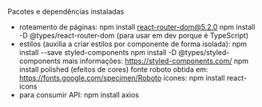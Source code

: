 Pacotes e dependências instaladas
 - roteamento de páginas:
npm install react-router-dom@5.2.0
npm install -D @types/react-router-dom (para usar em dev porque é TypeScript)
 - estilos (auxilia a criar estilos por componente de forma isolada):
npm install --save styled-components
npm install -D @types/styled-components
mais informações: https://styled-components.com/
npm install polished (efeitos de cores)
fonte roboto obtida em: https://fonts.google.com/specimen/Roboto
ícones:
npm install react-icons
 - para consumir API:
 npm install axios
